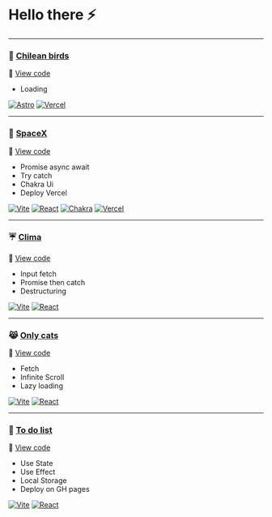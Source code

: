 # Hello there ⚡

***
### 🐤 [Chilean birds](https://chilean-birds.vercel.app)
🔸 [View code](https://github.com/cabp393/chilean-birds)

+ Loading

[![Astro](https://img.shields.io/badge/-Astro-%23171424?style=flat&logo=astro)](https://chilean-birds.vercel.app)
[![Vercel](https://img.shields.io/badge/vercel-%23000000.svg?style=flat&logo=vercel&logoColor=white)](https://chilean-birds.vercel.app)

***
### 🚀 [SpaceX](https://spacex-drab.vercel.app)
🔸 [View code](https://github.com/cabp393/spacex)

+ Promise async await
+ Try catch
+ Chakra Ui
+ Deploy Vercel


[![Vite](https://img.shields.io/badge/vite-%23646CFF.svg?style=flat&logo=vite&logoColor=yellow)](https://spacex-drab.vercel.app)
[![React](https://img.shields.io/badge/react-%2320232a.svg?style=flat&logo=react&logoColor=%2361DAFB)](https://spacex-drab.vercel.app)
[![Chakra](https://img.shields.io/badge/chakra-%234ED1C5.svg?style=flat&logo=chakraui&logoColor=white)](https://spacex-drab.vercel.app)
[![Vercel](https://img.shields.io/badge/vercel-%23000000.svg?style=flat&logo=vercel&logoColor=white)](https://spacex-drab.vercel.app)

***
### ☔ [Clima](cabp393.github.io/clima/)
🔸 [View code](https://github.com/cabp393/clima)

+ Input fetch
+ Promise then catch
+ Destructuring


[![Vite](https://img.shields.io/badge/vite-%23646CFF.svg?style=flat&logo=vite&logoColor=yellow)](https://cabp393.github.io/clima/)
[![React](https://img.shields.io/badge/react-%2320232a.svg?style=flat&logo=react&logoColor=%2361DAFB)](https://cabp393.github.io/clima/)

***
### 😹 [Only cats](https://cabp393.github.io/onlycats/)
🔸 [View code](https://github.com/cabp393/onlycats)

+ Fetch
+ Infinite Scroll
+ Lazy loading


[![Vite](https://img.shields.io/badge/vite-%23646CFF.svg?style=flat&logo=vite&logoColor=yellow)](https://cabp393.github.io/onlycats/)
[![React](https://img.shields.io/badge/react-%2320232a.svg?style=flat&logo=react&logoColor=%2361DAFB)](https://cabp393.github.io/onlycats/)

***
### 📝 [To do list](https://cabp393.github.io/todolist/)
🔸 [View code](https://github.com/cabp393/todolist)

+ Use State
+ Use Effect
+ Local Storage
+ Deploy on GH pages


[![Vite](https://img.shields.io/badge/vite-%23646CFF.svg?style=flat&logo=vite&logoColor=yellow)](https://cabp393.github.io/todolist/)
[![React](https://img.shields.io/badge/react-%2320232a.svg?style=flat&logo=react&logoColor=%2361DAFB)](https://cabp393.github.io/todolist/)



